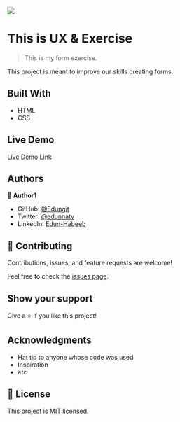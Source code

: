 ![](https://img.shields.io/badge/Microverse-blueviolet)

# This is UX &  Exercise

> This is my form exercise.
>
>
This project is meant to improve our skills creating forms.

## Built With

- HTML
- CSS


## Live Demo

[Live Demo Link](https://edungit.github.io/new-york-available/)


## Authors

👤 **Author1**

- GitHub: [@Edungit](https://github.com/Edungit)
- Twitter: [@edunnaty](https://twitter.com/edunnaty)
- LinkedIn: [Edun-Habeeb](https://www.linkedin.com/in/edun-habeeb-635680131/)

## 🤝 Contributing

Contributions, issues, and feature requests are welcome!

Feel free to check the [issues page](../../issues/).

## Show your support

Give a ⭐️ if you like this project!

## Acknowledgments

- Hat tip to anyone whose code was used
- Inspiration
- etc

## 📝 License

This project is [MIT](./MIT.md) licensed.

